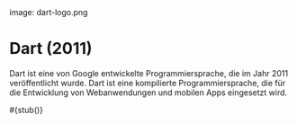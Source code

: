 <div class='meta'>
image: dart-logo.png
</div>

# Dart (2011)

<p class='abstract'>
Dart ist eine von Google entwickelte Programmiersprache, die im Jahr 2011 veröffentlicht wurde. Dart ist eine kompilierte Programmiersprache, die für die Entwicklung von Webanwendungen und mobilen Apps eingesetzt wird.
</p>

<div class='alert alert-warning'>#{stub()}</div>
